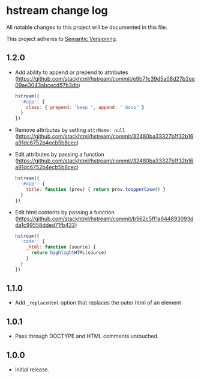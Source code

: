 # hstream change log

All notable changes to this project will be documented in this file.

This project adheres to [Semantic Versioning](http://semver.org/).

## 1.2.0

 * Add ability to append or prepend to attributes (https://github.com/stackhtml/hstream/commit/e9b71c39d5a08d27b2ee09ae3043abcecd57b3db)

   ```js
   hstream({
     '#app': {
       class: { prepend: 'beep ', append: ' boop' }
     }
   })
   ```

 * Remove attributes by setting `attrName: null` (https://github.com/stackhtml/hstream/commit/32480ba33327b1f32b16a91dc6752b4ecb5b8cec)
 * Edit attributes by passing a function (https://github.com/stackhtml/hstream/commit/32480ba33327b1f32b16a91dc6752b4ecb5b8cec)

   ```js
   hstream({
     '#app': {
       title: function (prev) { return prev.toUpperCase() }
     }
   })
   ```

 * Edit html contents by passing a function (https://github.com/stackhtml/hstream/commit/b562c5ff1a644893093dda1c99558dded71fb422)

   ```js
   hstream({
     'code': {
       _html: function (source) {
         return highlightHTML(source)
       }
     }
   })
   ```

## 1.1.0

 * Add `_replaceHtml` option that replaces the outer html of an element

## 1.0.1

 * Pass through DOCTYPE and HTML comments untouched.

## 1.0.0

 * Initial release.
